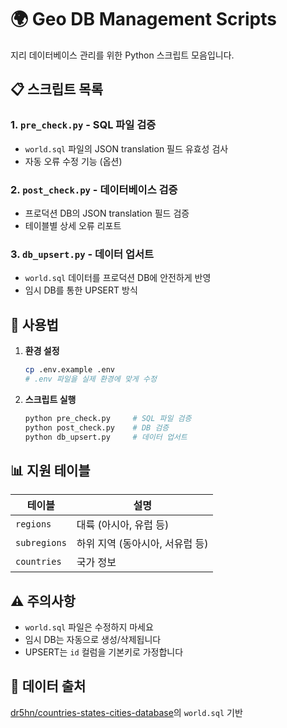 # 🌍 Geo DB Management Scripts

지리 데이터베이스 관리를 위한 Python 스크립트 모음입니다.

## 📋 스크립트 목록

### 1. `pre_check.py` - SQL 파일 검증
- `world.sql` 파일의 JSON translation 필드 유효성 검사
- 자동 오류 수정 기능 (옵션)

### 2. `post_check.py` - 데이터베이스 검증  
- 프로덕션 DB의 JSON translation 필드 검증
- 테이블별 상세 오류 리포트

### 3. `db_upsert.py` - 데이터 업서트
- `world.sql` 데이터를 프로덕션 DB에 안전하게 반영
- 임시 DB를 통한 UPSERT 방식

## 🚀 사용법

1. **환경 설정**
   ```bash
   cp .env.example .env
   # .env 파일을 실제 환경에 맞게 수정
   ```

2. **스크립트 실행**
   ```bash
   python pre_check.py     # SQL 파일 검증
   python post_check.py    # DB 검증
   python db_upsert.py     # 데이터 업서트
   ```

## 📊 지원 테이블

| 테이블 | 설명 |
|--------|------|
| `regions` | 대륙 (아시아, 유럽 등) |
| `subregions` | 하위 지역 (동아시아, 서유럽 등) |
| `countries` | 국가 정보 |

## ⚠️ 주의사항

- `world.sql` 파일은 수정하지 마세요
- 임시 DB는 자동으로 생성/삭제됩니다
- UPSERT는 `id` 컬럼을 기본키로 가정합니다

## 📖 데이터 출처

[dr5hn/countries-states-cities-database](https://github.com/dr5hn/countries-states-cities-database)의 `world.sql` 기반